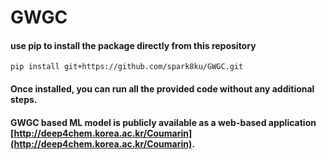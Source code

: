 # GWGC
#### use pip to install the package directly from this repository
```
pip install git+https://github.com/spark8ku/GWGC.git
```
#### Once installed, you can run all the provided code without any additional steps.
#### GWGC based ML model is publicly available as a web-based application [http://deep4chem.korea.ac.kr/Coumarin](http://deep4chem.korea.ac.kr/Coumarin).
